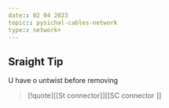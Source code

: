 ```yaml
---
date:: 02 04 2023
topic:: pysichal-cables-network
type:: network+
---
```

## Sraight Tip 
U have o untwist before removing 


>[!quote][[St connector]][[SC connector ]]